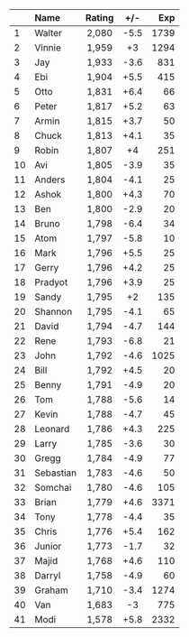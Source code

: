 | |Name|Rating|+/-|Exp|
|-|:---|:----:|:-:|--:|
|1|Walter|2,080|-5.5|1739|
|2|Vinnie|1,959|+3|1294|
|3|Jay|1,933|-3.6|831|
|4|Ebi|1,904|+5.5|415|
|5|Otto|1,831|+6.4|66|
|6|Peter|1,817|+5.2|63|
|7|Armin|1,815|+3.7|50|
|8|Chuck|1,813|+4.1|35|
|9|Robin|1,807|+4|251|
|10|Avi|1,805|-3.9|35|
|11|Anders|1,804|-4.1|25|
|12|Ashok|1,800|+4.3|70|
|13|Ben|1,800|-2.9|20|
|14|Bruno|1,798|-6.4|34|
|15|Atom|1,797|-5.8|10|
|16|Mark|1,796|+5.5|25|
|17|Gerry|1,796|+4.2|25|
|18|Pradyot|1,796|+3.9|25|
|19|Sandy|1,795|+2|135|
|20|Shannon|1,795|-4.1|65|
|21|David|1,794|-4.7|144|
|22|Rene|1,793|-6.8|21|
|23|John|1,792|-4.6|1025|
|24|Bill|1,792|+4.5|20|
|25|Benny|1,791|-4.9|20|
|26|Tom|1,788|-5.6|14|
|27|Kevin|1,788|-4.7|45|
|28|Leonard|1,786|+4.3|225|
|29|Larry|1,785|-3.6|30|
|30|Gregg|1,784|-4.9|77|
|31|Sebastian|1,783|-4.6|50|
|32|Somchai|1,780|-4.6|105|
|33|Brian|1,779|+4.6|3371|
|34|Tony|1,778|-4.4|35|
|35|Chris|1,776|+5.4|162|
|36|Junior|1,773|-1.7|32|
|37|Majid|1,768|+4.6|110|
|38|Darryl|1,758|-4.9|60|
|39|Graham|1,710|-3.4|1274|
|40|Van|1,683|-3|775|
|41|Modi|1,578|+5.8|2332|
